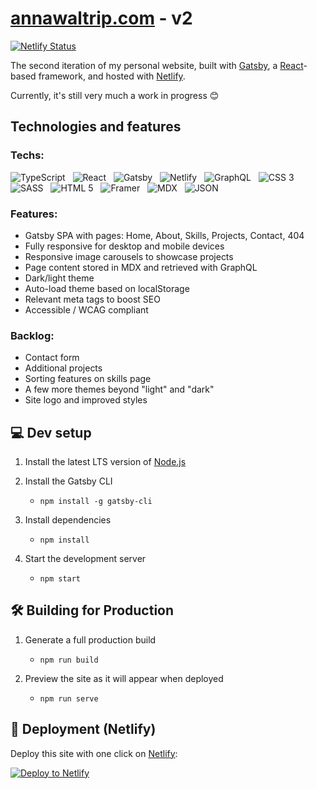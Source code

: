 # [annawaltrip.com](https://annawaltrip.com) - v2

[![Netlify Status](https://api.netlify.com/api/v1/badges/91f52fa8-e0a6-45b1-8d56-7c83bb62f580/deploy-status)](https://app.netlify.com/sites/awaltrip/deploys)

The second iteration of my personal website, built with [Gatsby](https://www.gatsbyjs.com/), a [React](https://react.dev/learn/start-a-new-react-project)-based 
framework, and hosted with [Netlify](https://www.netlify.com/).

Currently, it's still very much a work in progress 😊

## Technologies and features

### Techs:

![TypeScript](https://img.shields.io/badge/typescript-%23007ACC.svg?style=for-the-badge&logo=typescript&logoColor=white) &nbsp; ![React](https://img.shields.io/badge/react-%2320232a.svg?style=for-the-badge&logo=react&logoColor=%2361DAFB) &nbsp; ![Gatsby](https://img.shields.io/badge/Gatsby-%23663399.svg?style=for-the-badge&logo=gatsby&logoColor=white) &nbsp; ![Netlify](https://img.shields.io/badge/Netlify-00C7B7?style=for-the-badge&logo=netlify&logoColor=white) &nbsp; ![GraphQL](https://img.shields.io/badge/-GraphQL-E10098?style=for-the-badge&logo=graphql&logoColor=white) &nbsp; ![CSS 3](https://img.shields.io/badge/css3-%231572B6.svg?style=for-the-badge&logo=css3&logoColor=white) &nbsp; ![SASS](https://img.shields.io/badge/SASS-hotpink.svg?style=for-the-badge&logo=SASS&logoColor=white) &nbsp; ![HTML 5](https://img.shields.io/badge/html5-%23E34F26.svg?style=for-the-badge&logo=html5&logoColor=white) &nbsp; ![Framer](https://img.shields.io/badge/Framer-black?style=for-the-badge&logo=framer&logoColor=blue) &nbsp; ![MDX](https://img.shields.io/badge/MDX-1B1F24?style=for-the-badge&logo=MDX&logoColor=white) &nbsp; ![JSON](https://img.shields.io/badge/json-5E5C5C?style=for-the-badge&logo=json&logoColor=white)

### Features:

- Gatsby SPA with pages: Home, About, Skills, Projects, Contact, 404
- Fully responsive for desktop and mobile devices
- Responsive image carousels to showcase projects
- Page content stored in MDX and retrieved with GraphQL
- Dark/light theme
- Auto-load theme based on localStorage
- Relevant meta tags to boost SEO
- Accessible / WCAG compliant

### Backlog:

- Contact form
- Additional projects
- Sorting features on skills page
- A few more themes beyond "light" and "dark"
- Site logo and improved styles

## 💻 Dev setup

1. Install the latest LTS version of [Node.js](https://nodejs.org/en/download/)

2. Install the Gatsby CLI
    - `npm install -g gatsby-cli`

3. Install dependencies
    - `npm install`

4. Start the development server
    - `npm start`

## 🛠 Building for Production

1. Generate a full production build
    - `npm run build`

2. Preview the site as it will appear when deployed
    - `npm run serve`

## 🚀 Deployment (Netlify)

Deploy this site with one click on [Netlify](https://app.netlify.com/signup):

[<img src="https://www.netlify.com/img/deploy/button.svg" alt="Deploy to Netlify" />](https://app.netlify.com/start/deploy?repository=https://github.com/gatsbyjs/gatsby-starter-minimal-ts)
